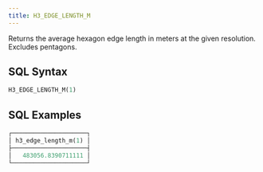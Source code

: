```yaml
---
title: H3_EDGE_LENGTH_M
---
```


Returns the average hexagon edge length in meters at the given resolution. Excludes pentagons.

## SQL Syntax

```sql
H3_EDGE_LENGTH_M(1)
```

## SQL Examples

```sql
┌─────────────────────┐
│ h3_edge_length_m(1) │
├─────────────────────┤
│   483056.8390711111 │
└─────────────────────┘
```